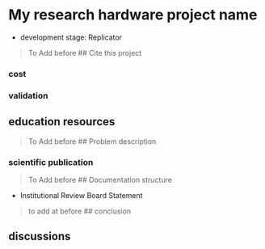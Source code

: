 # My research hardware project name

- development stage: Replicator



> To Add before ## Cite this project

### cost

### validation

##  education resources

> To Add before ## Problem description

### scientific publication

> To Add before ## Documentation structure

- Institutional Review Board Statement





> to add at before ## conclusion

## discussions

